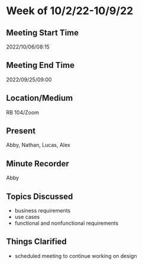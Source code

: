 # Week of 10/2/22-10/9/22

## Meeting Start Time
2022/10/06/08:15

## Meeting End Time
2022/09/25/09:00

## Location/Medium
RB 104/Zoom

## Present
Abby, Nathan, Lucas, Alex

## Minute Recorder
Abby

## Topics Discussed
* business requirements
* use cases
* functional and nonfunctional requirements

## Things Clarified
* scheduled meeting to continue working on design


